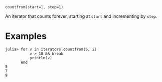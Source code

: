 ```
countfrom(start=1, step=1)
```

An iterator that counts forever, starting at `start` and incrementing by `step`.

# Examples

```jldoctest
julia> for v in Iterators.countfrom(5, 2)
           v > 10 && break
           println(v)
       end
5
7
9
```
